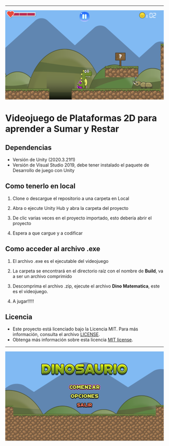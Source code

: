 ------------
![Img](https://github.com/SakNoelCode/Imagenes_Proyectos/blob/master/videogame-1.png)

# Videojuego de Plataformas 2D para aprender a Sumar y Restar

## Dependencias
- Versión de Unity (2020.3.21f1)  
- Versión de Visual Studio 2019, debe tener instalado el paquete de Desarrollo de juego con Unity

## Como tenerlo en local
1. Clone o descargue el repositorio a una carpeta en Local

1. Abra o ejecute Unity Hub y abra la carpeta del proyecto

1. De clic varias veces en el proyecto importado, esto debería abrir el proyecto

1. Espera a que cargue y a codificar 

## Como acceder al archivo .exe
1. El archivo .exe es el ejecutable del videojuego

1. La carpeta se encontrará en el directorio raíz con el nombre de **Build**, va a ser un archivo comprimido

1. Descomprima el archivo .zip, ejecute el archivo **Dino Matematica**, este es el videojuego.

1. A jugar!!!!!

## Licencia
- Este proyecto está licenciado bajo la Licencia MIT. Para más información, consulta el archivo [LICENSE](LICENSE).
- Obtenga más información sobre esta licencia  [MIT license](https://opensource.org/licenses/MIT).

------------
![Img](https://github.com/SakNoelCode/Imagenes_Proyectos/blob/master/videogame-2.png)